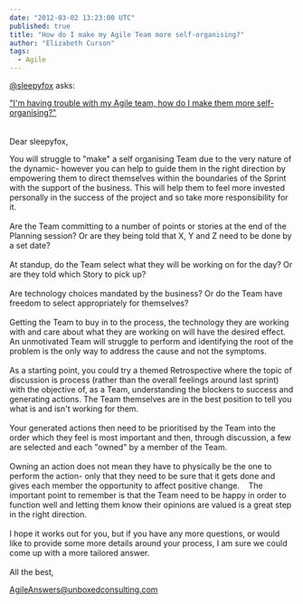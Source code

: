 ```yaml
---
date: "2012-03-02 13:23:00 UTC"
published: true
title: "How do I make my Agile Team more self-organising?"
author: "Elizabeth Curson"
tags:
  - Agile
---
```


<p><a href="https://twitter.com/#%21/sleepyfox">@sleepyfox</a> asks:</p>
<p><a href="https://twitter.com/#!/sleepyfox/status/174598204665511936">&quot;I&#39;m having trouble with my Agile team, how do I make them more self-organising?&quot;</a><br />
<br />
<br />
Dear&nbsp;sleepyfox,</p>
<p>You will struggle to &quot;make&quot; a self organising Team due to the very nature of the dynamic- however you can help to guide them in the right direction by empowering them to direct themselves within the boundaries of the Sprint with the support of the business. This will help them to feel more invested personally in the success of the project and so take more responsibility for it.<br />
<br />
Are the Team committing to a number of points or stories at the end of the Planning session? Or are they being told that X, Y and Z need to be done by a set date?<br />
<br />
At standup, do the Team select what they will be working on for the day? Or are they told which Story to pick up?<br />
<br />
Are technology choices mandated by the business? Or do the Team have freedom to select appropriately for themselves?<br />
<br />
Getting the Team to buy in to the process, the technology they are working with and care about what they are working on will have the desired effect. An unmotivated Team will struggle to perform and identifying the root of the problem is the only way to address the cause and not the symptoms.<br />
<br />
As a starting point, you could try a themed Retrospective where the topic of discussion is process (rather than the overall feelings around last sprint) with the objective of, as a Team, understanding the blockers to success and generating actions. The Team themselves are in the best position to tell you what is and isn&#39;t working for them.<br />
<br />
Your generated actions then need to be prioritised by the Team into the order which they feel is most important and then, through discussion, a few are selected and each &quot;owned&quot; by a member of the Team.<br />
<br />
Owning an action does not mean they have to physically be the one to perform the action- only that they need to be sure that it gets done and gives each member the opportunity to affect positive change.&nbsp;&nbsp;&nbsp; The important point to remember is that the Team need to be happy in order to function well and letting them know their opinions are valued is a great step in the right direction.<br />
<br />
I hope it works out for you, but if you have any more questions, or would like to provide some more details around your process, I am sure we could come up with a more tailored answer.<br />
<br />
All the best,</p>
<p><a href="mailto:agileanswers@unboxedconsulting.com">AgileAnswers@unboxedconsulting.com</a></p>

